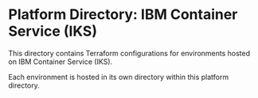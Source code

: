 # Platform Directory: IBM Container Service (IKS)

This directory contains Terraform configurations for environments hosted on IBM Container Service (IKS).

Each environment is hosted in its own directory within this platform directory.
